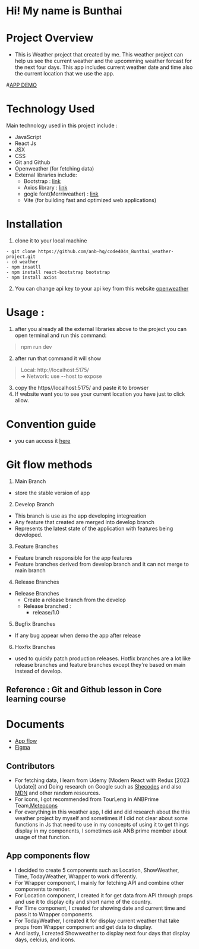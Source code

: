 # Hi! My name is Bunthai 

# Project Overview 
- This is Weather project that created by me. This weather project can help us see the current weather and the upcomming weather forcast for the next four days. This app includes current weather date and time also the current location that we use the app.

#[APP DEMO](https://weather-hosting.vercel.app/)

# Technology Used
Main technology used in this project include :
- JavaScript
- React Js
- JSX
- CSS
- Git and Github
- Openweather (for fetching data)
- External libraries include:
    - Bootstrap     : [link](https://getbootstrap.com/)
    - Axios library : [link](https://axios-http.com/)
    - gogle font(Merriweather)    : [link](https://fonts.google.com/specimen/Merriweather?query=Merriweather)
    - Vite (for building fast and optimized web applications)

# Installation
1. clone it to your local machine
```
- git clone https://github.com/anb-hq/code404s_Bunthai_weather-project.git
- cd weather 
- npm insatll 
- npm install react-bootstrap bootstrap
- npm install axios
```
2. You can change api key to your api key from this website [openweather](https://openweathermap.org/api)

# Usage :
1. after you already all the external libraries above to the project you can open terminal and run this command:
> npm run dev
2. after run that command it will show
> Local:   http://localhost:5175/<br>
  ➜  Network: use --host to expose
3. copy the https//localhost:5175/ and paste it to browser
4. If website want you to see your current location you have just to click allow.
# Convention guide
- you can access it [here](https://www.notion.so/Convention-Guide-Weather-App-2e8b65237e024bc183175fd20e3f8275?pvs=4)

# Git flow methods
1. Main Branch
- store the stable version of app
2.  Develop Branch
- This branch is use as the app developing integreation
- Any feature that created are merged into develop branch
- Represents the latest state of the application with features being developed.
3. Feature Branches
- Feature branch responsible for the app features
- Feature branches derived from develop branch and it can not merge to main branch
4. Release Branches
- Release Branches
    - Create a release branch from the develop
    - Release branched :
        - release/1.0
5. Bugfix Branches
- If any bug appear when demo the app after release
6. Hoxfix Branches
- used to quickly patch production releases. Hotfix branches are a lot like release branches and feature branches except they're based on main instead of develop.
## Reference : Git and Github lesson in Core learning course
# Documents
- [App flow](https://drive.google.com/file/d/1HP1HJwlDqvo8EBdcnwdm9lRtCKTfyEt4/view?usp=sharing)
- [Figma](https://www.figma.com/file/3OloKeKbepXCf9IRAfo5Jb/Untitled?type=design&node-id=1%3A3&mode=design&t=zVLLBUMoRXELTBzC-1)

## Contributors
- For fetching data, I learn from Udemy (Modern React with Redux [2023 Update]) and Doing research on Google such as [Shecodes](https://www.shecodes.io/) and also [MDN](https://www.shecodes.io/) and other random resources.
- For icons, I got recommended from TourLeng in ANBPrime Team,[Meteocons](https://bas.dev/)
- For everything in this weather app, I did and did research about the this weather project by myself and sometimes if I did not clear about some functions in Js that need to use in my concepts of using it to get things display in my components, I sometimes ask ANB prime member about usage of that function.
## App components flow
- I decided to create 5 components such as Location, ShowWeather, Time, TodayWeather, Wrapper to work differently.
- For Wrapper component, I mainly for fetching API and combine other components to render.
- For Location component, I created it for get data from API through props and use it to display city and short name of the country.
- For Time component, I created for showing date and current time and pass it to Wrapper components. 
- For TodayWeather, I created it for display current weather that take props from Wrapper component and get data to display.
- And lastly, I created Showweather to display next four days that display days, celcius, and icons.

